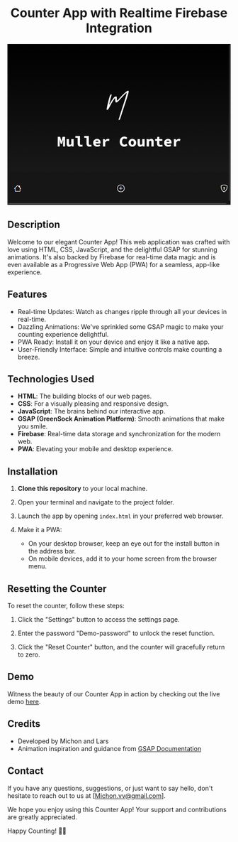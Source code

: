 <div align="center">
  <h1>Counter App with Realtime Firebase Integration</h1>
  <img src="screenshot.png" alt="App Screenshot">
</div>

## Description

Welcome to our elegant Counter App! This web application was crafted with love using HTML, CSS, JavaScript, and the delightful GSAP for stunning animations. It's also backed by Firebase for real-time data magic and is even available as a Progressive Web App (PWA) for a seamless, app-like experience.

## Features

- Real-time Updates: Watch as changes ripple through all your devices in real-time.
- Dazzling Animations: We've sprinkled some GSAP magic to make your counting experience delightful.
- PWA Ready: Install it on your device and enjoy it like a native app.
- User-Friendly Interface: Simple and intuitive controls make counting a breeze.

## Technologies Used

- **HTML**: The building blocks of our web pages.
- **CSS**: For a visually pleasing and responsive design.
- **JavaScript**: The brains behind our interactive app.
- **GSAP (GreenSock Animation Platform)**: Smooth animations that make you smile.
- **Firebase**: Real-time data storage and synchronization for the modern web.
- **PWA**: Elevating your mobile and desktop experience.

## Installation

1. **Clone this repository** to your local machine.

2. Open your terminal and navigate to the project folder.

3. Launch the app by opening `index.html` in your preferred web browser.

4. Make it a PWA:
   - On your desktop browser, keep an eye out for the install button in the address bar.
   - On mobile devices, add it to your home screen from the browser menu.

## Resetting the Counter

To reset the counter, follow these steps:

1. Click the "Settings" button to access the settings page.

2. Enter the password "Demo-password" to unlock the reset function.

3. Click the "Reset Counter" button, and the counter will gracefully return to zero.

## Demo

Witness the beauty of our Counter App in action by checking out the live demo [here](#).

## Credits

- Developed by Michon and Lars
- Animation inspiration and guidance from [GSAP Documentation](https://greensock.com/docs/v3/Introduction)

## Contact

If you have any questions, suggestions, or just want to say hello, don't hesitate to reach out to us at [Michon.vv@gmail.com].

We hope you enjoy using this Counter App! Your support and contributions are greatly appreciated.

Happy Counting! 🚀🔢
